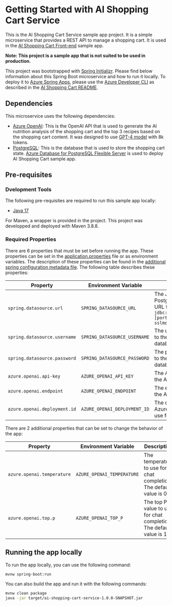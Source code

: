 # Getting Started with AI Shopping Cart Service

This is the AI Shopping Cart Service sample app project. It is a simple microservice that provides a REST API to manage a shopping cart. It is used in the [AI Shopping Cart Front-end](../frontend/README.md) sample app.

**Note: This project is a sample app that is not suited to be used in production.**

This project was bootstrapped with [Spring Initializr](https://start.spring.io/). Please find below information about this Spring Boot microservice and how to run it locally. To deploy it to [Azure Spring Apps](https://learn.microsoft.com/en-us/azure/spring-apps/), please use the [Azure Developer CLI](https://learn.microsoft.com/en-us/azure/developer/azure-developer-cli/overview) as described in the [AI Shopping Cart README](../../README.md).

## Dependencies

This microservice uses the following dependencies:

- [Azure OpenAI](https://learn.microsoft.com/en-us/azure/ai-services/openai/): This is the OpenAI API that is used to generate the AI nutrition analysis of the shopping cart and the top 3 recipes based on the shopping cart content. It was designed to use [GPT-4 model](https://learn.microsoft.com/en-us/azure/ai-services/openai/concepts/models#gpt-4) with 8k tokens.
- [PostgreSQL](https://www.postgresql.org/): This is the database that is used to store the shopping cart state. [Azure Database for PostgreSQL Flexible Server](https://docs.microsoft.com/en-us/azure/postgresql/flexible-server/overview) is used to deploy AI Shopping Cart sample app.

## Pre-requisites

### Dvelopment Tools

The following pre-requisites are required to run this sample app locally:

- [Java 17](https://learn.microsoft.com/en-us/java/openjdk/install)

For Maven, a wrapper is provided in the project. This project was developped and deployed with Maven 3.8.8.

### Required Properties

There are 6 properties that must be set before running the app. These properties can be set in the [application.properties](src/main/resources/application.properties) file or as environment variables. The description of these properties can be found in the [additional spring configuration metadata file](src/main/resources/META-INF/additional-spring-configuration-metadata.json). The following table describes these properties:

| Property | Environment Variable | Description |
| --- | --- | --- |
| `spring.datasource.url` | `SPRING_DATASOURCE_URL` | The JDBC URL of the PostgreSQL database. The URL format is: `jdbc:postgresql://[host]:[port]/[database]?sslmode=require` |
| `spring.datasource.username` | `SPRING_DATASOURCE_USERNAME` | The username to connect to the PostgreSQL database. |
| `spring.datasource.password` | `SPRING_DATASOURCE_PASSWORD` | The password to connect to the PostgreSQL database. |
| `azure.openai.api-key` | `AZURE_OPENAI_API_KEY` | The API key to connect to the Azure OpenAI API. |
| `azure.openai.endpoint` | `AZURE_OPENAI_ENDPOINT` | The endpoint to connect to the Azure OpenAI API. |
| `azure.openai.deployment.id` | `AZURE_OPENAI_DEPLOYMENT_ID` | The deployment ID of the Azure OpenAI model to use for chat completion. |

There are 2 additional properties that can be set to change the behavior of the app:

| Property | Environment Variable | Description |
| --- | --- | --- |
| `azure.openai.temperature` | `AZURE_OPENAI_TEMPERATURE` | The temperature to use for chat completion. The default value is 0.7. |
| `azure.openai.top.p` | `AZURE_OPENAI_TOP_P` | The top P value to use for chat completion. The default value is 1.0. |


## Running the app locally

To run the app locally, you can use the following command:

```bash
mvnw spring-boot:run
```

You can also build the app and run it with the following commands:

```bash
mvnw clean package
java -jar target/ai-shopping-cart-service-1.0.0-SNAPSHOT.jar
```
